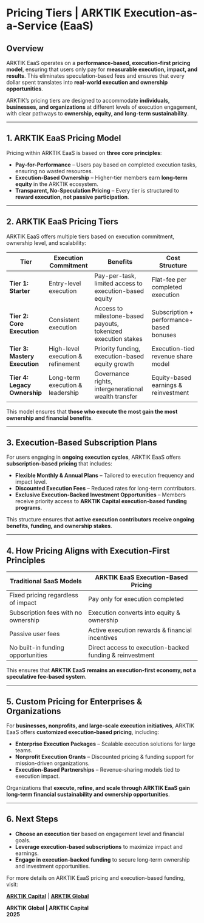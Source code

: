 # Pricing Tiers | ARKTIK Execution-as-a-Service (EaaS)  

## **Overview**  
ARKTIK EaaS operates on a **performance-based, execution-first pricing model**, ensuring that users only pay for **measurable execution, impact, and results**. This eliminates speculation-based fees and ensures that every dollar spent translates into **real-world execution and ownership opportunities**.  

ARKTIK’s pricing tiers are designed to accommodate **individuals, businesses, and organizations** at different levels of execution engagement, with clear pathways to **ownership, equity, and long-term sustainability**.  

---  

## **1. ARKTIK EaaS Pricing Model**  

Pricing within ARKTIK EaaS is based on **three core principles**:  

- **Pay-for-Performance** – Users pay based on completed execution tasks, ensuring no wasted resources.  
- **Execution-Based Ownership** – Higher-tier members earn **long-term equity** in the ARKTIK ecosystem.  
- **Transparent, No-Speculation Pricing** – Every tier is structured to **reward execution, not passive participation**.  

---  

## **2. ARKTIK EaaS Pricing Tiers**  

ARKTIK EaaS offers multiple tiers based on execution commitment, ownership level, and scalability:  

| **Tier** | **Execution Commitment** | **Benefits** | **Cost Structure** |
|---------|------------------------|------------|----------------|
| **Tier 1: Starter** | Entry-level execution | Pay-per-task, limited access to execution-based equity | Flat-fee per completed execution |
| **Tier 2: Core Execution** | Consistent execution | Access to milestone-based payouts, tokenized execution stakes | Subscription + performance-based bonuses |
| **Tier 3: Mastery Execution** | High-level execution & refinement | Priority funding, execution-based equity growth | Execution-tied revenue share model |
| **Tier 4: Legacy Ownership** | Long-term execution & leadership | Governance rights, intergenerational wealth transfer | Equity-based earnings & reinvestment |  

This model ensures that **those who execute the most gain the most ownership and financial benefits**.  

---  

## **3. Execution-Based Subscription Plans**  

For users engaging in **ongoing execution cycles**, ARKTIK EaaS offers **subscription-based pricing** that includes:  

- **Flexible Monthly & Annual Plans** – Tailored to execution frequency and impact level.  
- **Discounted Execution Fees** – Reduced rates for long-term contributors.  
- **Exclusive Execution-Backed Investment Opportunities** – Members receive priority access to **ARKTIK Capital execution-based funding programs**.  

This structure ensures that **active execution contributors receive ongoing benefits, funding, and ownership stakes**.  

---  

## **4. How Pricing Aligns with Execution-First Principles**  

| **Traditional SaaS Models** | **ARKTIK EaaS Execution-Based Pricing** |
|----------------------------|----------------------------------|
| Fixed pricing regardless of impact | Pay only for execution completed |
| Subscription fees with no ownership | Execution converts into equity & ownership |
| Passive user fees | Active execution rewards & financial incentives |
| No built-in funding opportunities | Direct access to execution-backed funding & reinvestment |  

This ensures that **ARKTIK EaaS remains an execution-first economy, not a speculative fee-based system**.  

---  

## **5. Custom Pricing for Enterprises & Organizations**  

For **businesses, nonprofits, and large-scale execution initiatives**, ARKTIK EaaS offers **customized execution-based pricing**, including:  

- **Enterprise Execution Packages** – Scalable execution solutions for large teams.  
- **Nonprofit Execution Grants** – Discounted pricing & funding support for mission-driven organizations.  
- **Execution-Based Partnerships** – Revenue-sharing models tied to execution impact.  

Organizations that **execute, refine, and scale through ARKTIK EaaS gain long-term financial sustainability and ownership opportunities**.  

---  

## **6. Next Steps**  

- **Choose an execution tier** based on engagement level and financial goals.  
- **Leverage execution-based subscriptions** to maximize impact and earnings.  
- **Engage in execution-backed funding** to secure long-term ownership and investment opportunities.  

For more details on ARKTIK EaaS pricing and execution-based funding, visit:  

**[ARKTIK Capital](https://arktikcapital.com)** | **[ARKTIK Global](https://arktikglobal.com)**  

**ARKTIK Global | ARKTIK Capital**  
**2025**  
